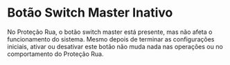 # Botão Switch Master Inativo

No Proteção Rua, o botão switch master está presente, mas não afeta o funcionamento do sistema. Mesmo depois de terminar as configurações iniciais, ativar ou desativar este botão não muda nada nas operações ou no comportamento do Proteção Rua.
